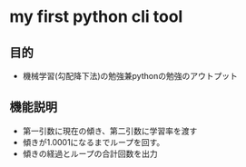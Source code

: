 # my first python cli tool


## 目的

- 機械学習(勾配降下法)の勉強兼pythonの勉強のアウトプット


## 機能説明

- 第一引数に現在の傾き、第二引数に学習率を渡す
- 傾きが1.0001になるまでループを回す。
- 傾きの経過とループの合計回数を出力

